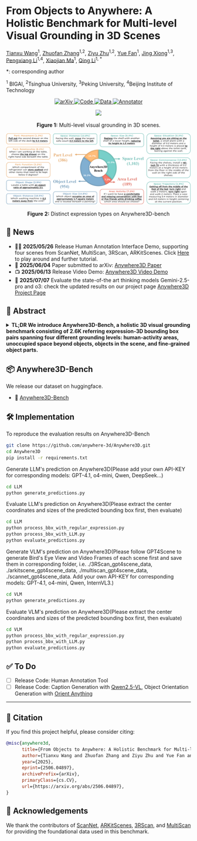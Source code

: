 # From Objects to Anywhere: A Holistic Benchmark for Multi-level Visual Grounding in 3D Scenes
[Tianxu Wang](https://github.com/TXWang98)<sup>1</sup>, [Zhuofan Zhang](https://github.com/zfzhang-thu)<sup>1,2</sup>, [Ziyu Zhu](https://github.com/zhuziyu-edward)<sup>1,2</sup>, [Yue Fan](https://github.com/YueFan1014)<sup>1</sup>, [Jing Xiong](https://github.com/Aurora-Xiong/)<sup>1,3</sup>, [Pengxiang Li](https://github.com/Pengxiang-Li)<sup>1,4</sup>, [Xiaojian Ma](https://jeasinema.github.io/)<sup>1</sup>, [Qing Li](https://liqing.io/)<sup>1, *</sup>

*: corresponding author

<sup>1</sup> BIGAI, <sup>2</sup>Tsinghua University, <sup>3</sup>Peking University, <sup>4</sup>Beijing Institute of Technology


<p align="center">
  <a href="https://arxiv.org/abs/2506.04897">
    <img src="https://img.shields.io/badge/arXiv-✏️-black?style=for-the-badge&logoColor=white" alt="arXiv">
  </a>
  <a href="https://github.com/anywhere-3d/Anywhere3D">
    <img src="https://img.shields.io/badge/Code-GitHub-black?style=for-the-badge&logo=github&logoColor=white" alt="Code">
  </a>
  <a href="https://huggingface.co/datasets/txwang98/Anywhere3D">
    <img src="https://img.shields.io/badge/Data-database-black?style=for-the-badge&logo=postgresql&logoColor=white" alt="Data">
  </a>
  <a href="https://anywhere3d-viewer-webpage.onrender.com/apps/meshviewer/datasetname=arkitscene_valid&scene_id=scene0004_00">
    <img src="https://img.shields.io/badge/Annotator-interface-black?style=for-the-badge&logo=visual-studio-code&logoColor=white" alt="Annotator">
  </a>
</p>


<p align="center">
  <img src="assets/teaser_v2_refined.png" width="600"/>
</p>

<p align="center">
  <b>Figure 1:</b> Multi-level visual grounding in 3D scenes.
</p>

<p align="center">
  <img src="assets/data_distribution_fin.png" width="600"/>
</p>

<p align="center">
  <b>Figure 2:</b> Distinct expression types on Anywhere3D-bench
</p>


## 📰 News

- 🧑‍💻 **2025/05/26** Release Human Annotation Interface Demo, supporting four scenes from ScanNet, MultiScan, 3RScan, ARKitScenes. Click [Here](https://anywhere3d-viewer-webpage.onrender.com/apps/meshviewer/datasetname=arkitscene_valid&scene_id=scene0004_00) to play around and further tutorial.
- 📄 **2025/06/04** Paper submitted to arXiv: [Anywhere3D Paper](https://arxiv.org/abs/2506.04897)
- 📺 **2025/06/13** Release Video Demo: [Anywhere3D Video Demo](https://www.youtube.com/watch?v=rZiqZz_ME7g)
- 🤖 **2025/07/07** Evaluate the state-of-the art thinking models Gemini-2.5-pro and o3: check the updated results on our project page [Anywhere3D Project Page](https://anywhere-3d.github.io/)



## 🧠 Abstract
<details>
<summary><strong>TL;DR We introduce Anywhere3D-Bench, a holistic 3D visual grounding benchmark consisting of 2.6K referring expression-3D bounding box pairs spanning four different grounding levels: human-activity areas, unoccupied space beyond objects, objects in the scene, and fine-grained object parts.</strong></summary>

3D visual grounding has made notable progress in localizing objects within complex 3D scenes. However, grounding referring expressions beyond objects in 3D scenes remains unexplored. In this paper, we introduce Anywhere3D-Bench, a holistic 3D visual grounding benchmark consisting of 2,632 referring expression-3D bounding box pairs spanning four different grounding levels: human-activity areas, unoccupied space beyond objects, objects in the scene, and fine-grained object parts. We assess a range of state-of-the-art 3D visual grounding methods alongside large language models (LLMs) and multimodal LLMs (MLLMs) on Anywhere3D-Bench. Experimental results reveal that space-level and part-level visual grounding pose the greatest challenges: space-level tasks require a more comprehensive spatial reasoning ability, for example, modeling distances and spatial relations within 3D space, while part-level tasks demand fine-grained perception of object composition. Even the best performance model, OpenAI o4-mini, achieves only 23.57% accuracy on space-level tasks and 33.94% on part-level tasks, significantly lower than its performance on area-level and object-level tasks. These findings underscore a critical gap in current models' capacity to understand and reason about 3D scene beyond object-level semantics.

</details>

## 📦 Anywhere3D-Bench

We release our dataset on huggingface.

- 🔗 [Anywhere3D-Bench](https://huggingface.co/datasets/txwang98/Anywhere3D)


## 🛠️ Implementation

To reproduce the evaluation results on Anywhere3D-Bench

```bash
git clone https://github.com/anywhere-3d/Anywhere3D.git
cd Anywhere3D
pip install -r requirements.txt
```

Generate LLM's prediction on Anywhere3D(Please add your own API-KEY for corresponding models: GPT-4.1, o4-mini, Qwen, DeepSeek...)
```bash
cd LLM
python generate_predictions.py
```

Evaluate LLM's prediction on Anywhere3D(Please extract the center coordinates and sizes of the predicted bounding box first, then evaluate)
```bash
cd LLM
python process_bbx_with_regular_expression.py
python process_bbx_with_LLM.py
python evaluate_predictions.py
```

Generate VLM's prediction on Anywhere3D(Please follow GPT4Scene to generate Bird's Eye View and Video Frames of each scene first and save them in corresponding folder, i.e. ./3RScan_gpt4scene_data, ./arkitscene_gpt4scene_data, ./multiscan_gpt4scene_data, ./scannet_gpt4scene_data.  Add your own API-KEY for corresponding models: GPT-4.1, o4-mini, Qwen, InternVL3.)
```bash
cd VLM
python generate_predictions.py
```

Evaluate VLM's prediction on Anywhere3D(Please extract the center coordinates and sizes of the predicted bounding box first, then evaluate)
```bash
cd VLM
python process_bbx_with_regular_expression.py
python process_bbx_with_LLM.py
python evaluate_predictions.py
```


## ✅ To Do

- [ ] Release Code: Human Annotation Tool
- [ ] Release Code: Caption Generation with [Qwen2.5-VL](https://arxiv.org/abs/2502.13923), Object Orientation Generation with [Orient Anything](https://orient-anything.github.io/)

---

## 📖 Citation

If you find this project helpful, please consider citing:

```bibtex
@misc{anywhere3d,
      title={From Objects to Anywhere: A Holistic Benchmark for Multi-level Visual Grounding in 3D Scenes}, 
      author={Tianxu Wang and Zhuofan Zhang and Ziyu Zhu and Yue Fan and Jing Xiong and Pengxiang Li and Xiaojian Ma and Qing Li},
      year={2025},
      eprint={2506.04897},
      archivePrefix={arXiv},
      primaryClass={cs.CV},
      url={https://arxiv.org/abs/2506.04897}, 
}
```

## 🙏 Acknowledgements

We thank the contributors of [ScanNet](http://www.scan-net.org/), [ARKitScenes](https://github.com/apple/ARKitScenes), [3RScan](https://github.com/WaldJohannaU/3RScan), and [MultiScan](https://3dlg-hcvc.github.io/multiscan/#/) for providing the foundational data used in this benchmark.


